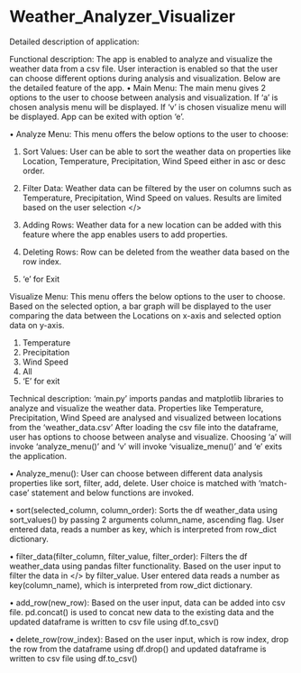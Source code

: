# Weather_Analyzer_Visualizer

Detailed description of application:

Functional description: The app is enabled to analyze and visualize the weather data from a csv file. User interaction is enabled so that the user can choose different options during analysis and visualization. Below are the detailed feature of the app.
•	Main Menu: The main menu gives 2 options to the user to choose between analysis and visualization. If ‘a’ is chosen analysis menu will be displayed. If ‘v’ is chosen visualize menu will be displayed. App can be exited with option ‘e’.

•	Analyze Menu: This menu offers the below options to the user to choose:

1.	Sort Values: User can be able to sort the weather data on properties like Location, Temperature, Precipitation, Wind Speed either in asc or desc order.

2.	Filter Data: Weather data can be filtered by the user on columns such as Temperature, Precipitation, Wind Speed on values. Results are limited based on the user selection </>




3.	Adding Rows: Weather data for a new location can be added with this feature where the app enables users to add properties.

4.	Deleting Rows: Row can be deleted from the weather data based on the row index.


5.	‘e’ for Exit
   
Visualize Menu: This menu offers the below options to the user to choose.  Based on the selected option, a bar graph will be displayed to the user comparing the data between the Locations on x-axis and selected option data on y-axis.
1.	Temperature
2.	Precipitation
3.	Wind Speed
4.	All
5.	‘E’ for exit


Technical description: 
‘main.py’ imports pandas and matplotlib libraries to analyze and visualize the weather data. Properties like Temperature, Precipitation, Wind Speed are analysed and visualized between locations from the ‘weather_data.csv’
After loading the csv file into the dataframe, user has options to choose between analyse and visualize. Choosing ‘a’ will invoke ‘analyze_menu()’ and ‘v’ will invoke ‘visualize_menu()’ and ‘e’ exits the application.

•	Analyze_menu(): User can choose between different data analysis properties like sort, filter, add, delete. User choice is matched with ‘match-case’ statement and below functions are invoked.  

•	sort(selected_column, column_order): Sorts the df weather_data using sort_values() by passing 2 arguments column_name, ascending flag. User entered data, reads a number as key, which is interpreted from row_dict dictionary.

•	filter_data(filter_column, filter_value, filter_order): Filters the df weather_data using pandas filter functionality. Based on the user input to filter the data in </> by filter_value. User entered data reads a number as key(column_name), which is interpreted from row_dict dictionary.

•	add_row(new_row): Based on the user input, data can be added into csv file. pd.concat() is used to concat new data to the existing data and the updated dataframe is written to csv file using df.to_csv()

•	delete_row(row_index): Based on the user input, which is row index, drop the row from the dataframe using df.drop() and updated dataframe is written to csv file using df.to_csv()
